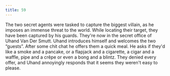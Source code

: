 ```yaml
---
title: 59
---
```


The two secret agents were tasked to capture the biggest villain, as he imposes an immense threat to the world.
While locating their target, they have been captured by his guards.
They're now in the secret office of Uhand Van Der Smutt.
Uhand introduces himself and welcomes the two &ldquo;guests&rdquo;.
After some chit chat he offers them a quick meal.
He asks if they'd like a smoke and a pancake, or a flapjack and a cigarette, a cigar and a waffle, pipe and a cr&ecirc;pe or even a bong and a blintz.
They denied every offer, and Uhand annoyingly responds that it seems they weren't easy to please.
